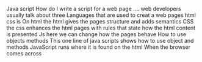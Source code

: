 Java script 
How do I write a script for a web page .... web developers usually talk about three Languages that are used to creat a web pages html css is 
On html the html gives the pages structure and adds semantics 
CSS the css enhances the html pages with rules that state how the html content is presented 
Js here we can change how the pages behave 
How to use objects methods 
This one line of java scripts shows how to use object and methods 
JavaScript runs where it is found on the html 
When the browser comes across <script> it’s stop the script and then checks if there’s any thing needed 



Basic JavaScript instruction 
* the language syntax and grammar
